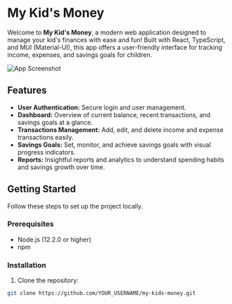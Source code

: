 # My Kid's Money

Welcome to **My Kid's Money**, a modern web application designed to manage your kid's finances with ease and fun! Built with React, TypeScript, and MUI (Material-UI), this app offers a user-friendly interface for tracking income, expenses, and savings goals for children.

![App Screenshot](https://th.bing.com/th/id/OIG1.pyGVZKJgoxc4qeaU2Uez?pid=ImgGn)

## Features

- **User Authentication:** Secure login and user management.
- **Dashboard:** Overview of current balance, recent transactions, and savings goals at a glance.
- **Transactions Management:** Add, edit, and delete income and expense transactions easily.
- **Savings Goals:** Set, monitor, and achieve savings goals with visual progress indicators.
- **Reports:** Insightful reports and analytics to understand spending habits and savings growth over time.

## Getting Started

Follow these steps to set up the project locally.

### Prerequisites

- Node.js (12.2.0 or higher)
- npm

### Installation

1. Clone the repository:

```bash
git clone https://github.com/YOUR_USERNAME/my-kids-money.git
```

